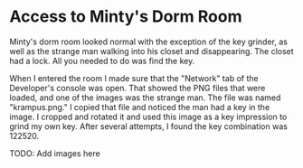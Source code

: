# Access to Minty's Dorm Room

Minty's dorm room looked normal with the exception of the key
grinder, as well as the strange man walking into his closet
and disappearing. The closet had a lock. All you needed to do
was find the key.

When I entered the room I made sure that the "Network" tab of
the Developer's console was open. That showed the PNG files
that were loaded, and one of the images was the strange man.
The file was named "krampus.png." I copied that file and
noticed the man had a key in the image. I cropped and rotated
it and used this image as a key impression to grind my own
key. After several attempts, I found the key combination was
122520.

TODO: Add images here
